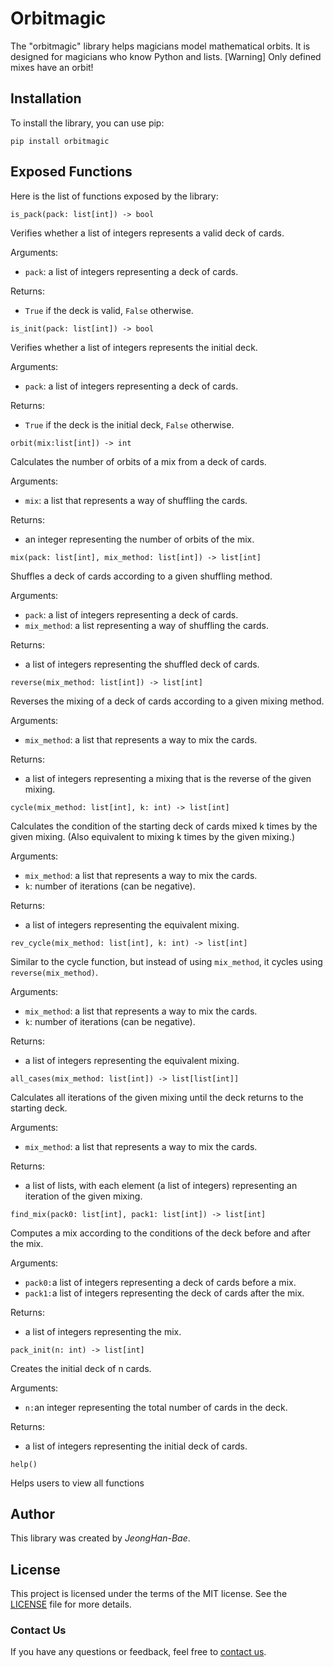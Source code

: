 # Orbitmagic

The "orbitmagic" library helps magicians model mathematical orbits. It is designed for magicians who know Python and lists.
[Warning] Only defined mixes have an orbit!

## Installation

To install the library, you can use pip:

```pip install orbitmagic```


## Exposed Functions

Here is the list of functions exposed by the library:

```is_pack(pack: list[int]) -> bool```

Verifies whether a list of integers represents a valid deck of cards.

Arguments:

- `pack`: a list of integers representing a deck of cards.

Returns:

- `True` if the deck is valid, `False` otherwise.

```is_init(pack: list[int]) -> bool```


Verifies whether a list of integers represents the initial deck.

Arguments:

- `pack`: a list of integers representing a deck of cards.

Returns:

- `True` if the deck is the initial deck, `False` otherwise.

```orbit(mix:list[int]) -> int```


Calculates the number of orbits of a mix from a deck of cards.

Arguments:

- `mix`: a list that represents a way of shuffling the cards.

Returns:

- an integer representing the number of orbits of the mix.

```mix(pack: list[int], mix_method: list[int]) -> list[int]```


Shuffles a deck of cards according to a given shuffling method.

Arguments:

- `pack`: a list of integers representing a deck of cards.
- `mix_method`: a list representing a way of shuffling the cards.

Returns:

- a list of integers representing the shuffled deck of cards.

```reverse(mix_method: list[int]) -> list[int]```


Reverses the mixing of a deck of cards according to a given mixing method.

Arguments:

- `mix_method`: a list that represents a way to mix the cards.

Returns:

- a list of integers representing a mixing that is the reverse of the given mixing.

```cycle(mix_method: list[int], k: int) -> list[int]```


Calculates the condition of the starting deck of cards mixed k times by the given mixing.
(Also equivalent to mixing k times by the given mixing.)

Arguments:

- `mix_method`: a list that represents a way to mix the cards.
- `k`: number of iterations (can be negative).

Returns:

- a list of integers representing the equivalent mixing.

```rev_cycle(mix_method: list[int], k: int) -> list[int]```


Similar to the cycle function, but instead of using `mix_method`, it cycles using `reverse(mix_method)`.

Arguments:

- `mix_method`: a list that represents a way to mix the cards.
- `k`: number of iterations (can be negative).

Returns:

- a list of integers representing the equivalent mixing.

```all_cases(mix_method: list[int]) -> list[list[int]]```


Calculates all iterations of the given mixing until the deck returns to the starting deck.

Arguments:

- `mix_method`: a list that represents a way to mix the cards.

Returns:

- a list of lists, with each element (a list of integers) representing an iteration of the given mixing.

```find_mix(pack0: list[int], pack1: list[int]) -> list[int]```

Computes a mix according to the conditions of the deck before and after the mix.

Arguments:
- `pack0:`a list of integers representing a deck of cards before a mix.
- `pack1:`a list of integers representing the deck of cards after the mix.

Returns:
- a list of integers representing the mix.

```pack_init(n: int) -> list[int]```

Creates the initial deck of n cards.

Arguments:
- `n:`an integer representing the total number of cards in the deck.

Returns:
- a list of integers representing the initial deck of cards.

```help()```

Helps users to view all functions

## Author

This library was created by
*JeongHan-Bae*.

## License

This project is licensed under the terms of the MIT license. See the [LICENSE](LICENSE.txt) file for more details.

### Contact Us
If you have any questions or feedback, feel free to [contact us](https://github.com/JeongHan-Bae).
